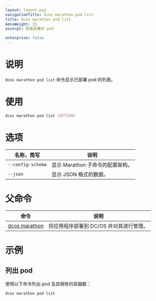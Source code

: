 ```yaml
---
layout: layout.pug
navigationTitle: dcos marathon pod list
title: dcos marathon pod list
menuWeight: 25
excerpt: 查看部署的 pod

enterprise: false
---
```


# 说明
`dcos marathon pod list` 命令显示已部署 pod 的列表。

# 使用

```bash
dcos marathon pod list [OPTION]
```

# 选项

| 名称，简写 | 说明 |
|---------|-------------|
| `--config-schema` | 显示 Marathon 子命令的配置架构。|
| `--json` | 显示 JSON 格式的数据。|

# 父命令

| 命令 | 说明 |
|---------|-------------|
| [dcos marathon](/1.11/cli/command-reference/dcos-marathon/) | 将应用程序部署到 DC/OS 并对其进行管理。|

# 示例

## 列出 pod
使用以下命令列出 pod 及其拥有的容器数：
```
dcos marathon pod list
```
